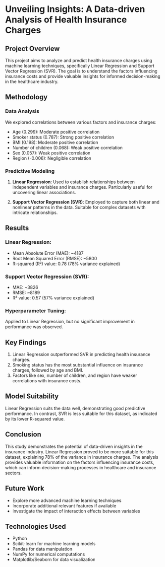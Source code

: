 # Unveiling Insights: A Data-driven Analysis of Health Insurance Charges

## Project Overview
This project aims to analyze and predict health insurance charges using machine learning techniques, specifically Linear Regression and Support Vector Regression (SVR). The goal is to understand the factors influencing insurance costs and provide valuable insights for informed decision-making in the healthcare industry.

## Methodology

### Data Analysis
We explored correlations between various factors and insurance charges:
- Age (0.299): Moderate positive correlation
- Smoker status (0.787): Strong positive correlation
- BMI (0.198): Moderate positive correlation
- Number of children (0.068): Weak positive correlation
- Sex (0.057): Weak positive correlation
- Region (-0.006): Negligible correlation

### Predictive Modeling
1. **Linear Regression**: Used to establish relationships between independent variables and insurance charges. Particularly useful for uncovering linear associations.

2. **Support Vector Regression (SVR)**: Employed to capture both linear and nonlinear patterns in the data. Suitable for complex datasets with intricate relationships.

## Results

### Linear Regression:
- Mean Absolute Error (MAE): ~4187
- Root Mean Squared Error (RMSE): ~5800
- R-squared (R²) value: 0.78 (78% variance explained)

### Support Vector Regression (SVR):
- MAE: ~3826
- RMSE: ~8189
- R² value: 0.57 (57% variance explained)

### Hyperparameter Tuning:
Applied to Linear Regression, but no significant improvement in performance was observed.

## Key Findings
1. Linear Regression outperformed SVR in predicting health insurance charges.
2. Smoking status has the most substantial influence on insurance charges, followed by age and BMI.
3. Factors like sex, number of children, and region have weaker correlations with insurance costs.

## Model Suitability
Linear Regression suits the data well, demonstrating good predictive performance. In contrast, SVR is less suitable for this dataset, as indicated by its lower R-squared value.

## Conclusion
This study demonstrates the potential of data-driven insights in the insurance industry. Linear Regression proved to be more suitable for this dataset, explaining 78% of the variance in insurance charges. The analysis provides valuable information on the factors influencing insurance costs, which can inform decision-making processes in healthcare and insurance sectors.

## Future Work
- Explore more advanced machine learning techniques
- Incorporate additional relevant features if available
- Investigate the impact of interaction effects between variables

## Technologies Used
- Python
- Scikit-learn for machine learning models
- Pandas for data manipulation
- NumPy for numerical computations
- Matplotlib/Seaborn for data visualization

